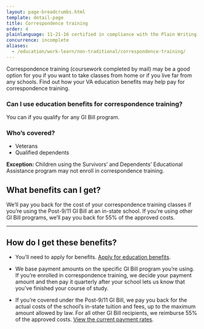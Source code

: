 ```yaml
---
layout: page-breadcrumbs.html
template: detail-page
title: Correspondence training
order: 4
plainlanguage: 11-21-16 certified in compliance with the Plain Writing Act
concurrence: incomplete
aliases:
  - /education/work-learn/non-traditional/correspondence-training/
---
```


<div class="va-introtext">

Correspondence training (coursework completed by mail) may be a good option for you if you want to take classes from home or if you live far from any schools. Find out how your VA education benefits may help pay for correspondence training.

</div>


<div class="feature" markdown="1">

### Can I use education benefits for correspondence training?

You can if you qualify for any GI Bill program.

### Who’s covered?
- Veterans
- Qualified dependents

**Exception:** Children using the Survivors’ and Dependents’ Educational Assistance program may not enroll in correspondence training.
</div>

## What benefits can I get?

We’ll pay you back for the cost of your correspondence training classes if you’re using the Post-9/11 GI Bill at an in-state school. If you’re using other GI Bill programs, we’ll pay you back for 55% of the approved costs.


-----

## How do I get these benefits?

- You’ll need to apply for benefits. [Apply for education benefits](/education/how-to-apply/).

- We base payment amounts on the specific GI Bill program you’re using. If you’re enrolled in correspondence training, we decide your payment amount and then pay it quarterly after your school lets us know that you’ve finished your course of study.

- If you’re covered under the Post-9/11 GI Bill, we pay you back for the actual costs of the school’s in-state tuition and fees, up to the maximum amount allowed by law. For all other GI Bill recipients, we reimburse 55% of the approved costs. [View the current payment rates](https://www.benefits.va.gov/gibill/resources/benefits_resources/rate_tables.asp).


